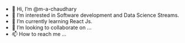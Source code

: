 - 👋 Hi, I’m @m-a-chaudhary
- 👀 I’m interested in Software development and Data Science Streams.
- 🌱 I’m currently learning React Js.
- 💞️ I’m looking to collaborate on ...
- 📫 How to reach me ...

<!---
m-a-chaudhary/m-a-chaudhary is a ✨ special ✨ repository because its `README.md` (this file) appears on your GitHub profile.
You can click the Preview link to take a look at your changes.
--->
